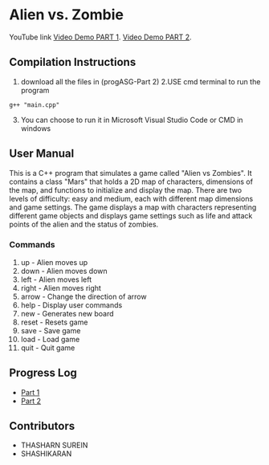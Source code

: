 # Alien vs. Zombie

YouTube link 
[Video Demo PART 1](https://www.youtube.com/watch?v=FPjO-8AvQVQ).
[Video Demo PART 2](https://www.youtube.com/watch?v=2lvnmsj14g0).

## Compilation Instructions
1. download all the files in (progASG-Part 2)
2.USE cmd terminal to run the program
```
g++ "main.cpp"
```
3. You can choose to run it in Microsoft Visual Studio Code or CMD in windows

## User Manual

This is a C++ program that simulates a game called "Alien vs Zombies". It contains a class "Mars" that holds a 2D map of characters, dimensions of the map, and functions to initialize and display the map. There are two levels of difficulty: easy and medium, each with different map dimensions and game settings. The game displays a map with characters representing different game objects and displays game settings such as life and attack points of the alien and the status of zombies.

### Commands
1. up - Alien moves up
2. down - Alien moves down
3. left - Alien moves left
4. right - Alien moves right
5. arrow - Change the direction of arrow
6. help - Display user commands
7. new - Generates new board
8. reset - Resets game
9. save - Save game
10. load - Load game
11. quit - Quit game

## Progress Log

- [Part 1](https://github.com/TS1211101584/starterkit/blob/main/progASG-Part%201/PART1.md)
- [Part 2](https://github.com/TS1211101584/starterkit/blob/main/progASG-Part%202/PART2.md)

## Contributors

- THASHARN SUREIN
- SHASHIKARAN


